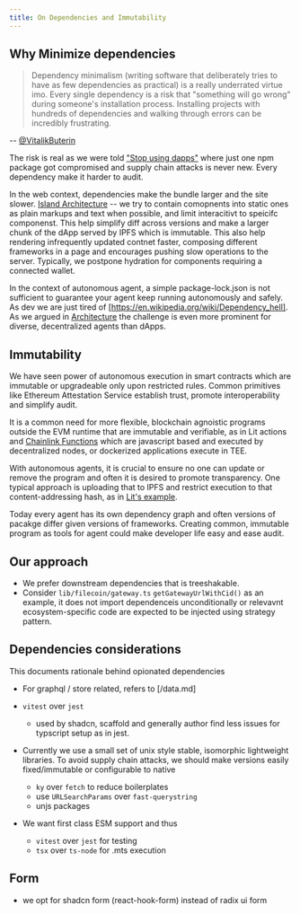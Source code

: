 ```yaml
---
title: On Dependencies and Immutability
---
```


## Why Minimize dependencies

> Dependency minimalism (writing software that deliberately tries to have as few dependencies as practical) is a really underrated virtue imo. Every single dependency is a risk that "something will go wrong" during someone's installation process. Installing projects with hundreds of dependencies and walking through errors can be incredibly frustrating.

-- [@VitalikButerin](https://x.com/VitalikButerin/status/1880324753170256005)

The risk is real as we were told ["Stop using dapps"](https://decrypt.co/209804/ledger-library-compromised-with-wallet-drainer) where just one npm package got compromised and supply chain attacks is never new. Every dependency make it harder to audit. 

In the web context, dependencies make the bundle larger and the site slower.  [Island Architecture](https://docs.astro.build/en/concepts/islands/) --  we try to contain comopnents into static ones as plain markups and text when possible, and limit interacitivt to speicifc componenst. This help simplify diff across versions and make a larger chunk of the dApp served by IPFS which is immutable. This also help rendering infrequently updated contnet faster, composing different frameworks in a page and encourages pushing slow operations to the server. Typically, we postpone hydration for components requiring a connected wallet. 

In the context of autonomous agent, a simple package-lock.json is not sufficient to guarantee your agent keep running autonomously and safely. As dev we are just tired of [https://en.wikipedia.org/wiki/Dependency_hell].
As we argued in [Architecture](/architecture.md) the challenge is even more prominent for diverse, decentralized agents than dApps.



## Immutability
We have seen power of autonomous execution in smart contracts which are immutable or upgradeable only upon restricted rules. 
Common primitives like Ethereum Attestation Service establish trust, promote interoperability and simplify audit. 

It is a common need for more flexible, blockchain agnoistic programs outside the EVM runtime that are immutable and verifiable, as in Lit actions and [Chainlink Functions](https://docs.chain.link/chainlink-functions) which are javascript based and executed by decentralized nodes, or dockerized applications execute in TEE.

With autonomous agents, it is crucial to ensure no one can update or remove the program and often it is desired to promote transparency. One typical approach is uploading that to IPFS and restrict execution to that content-addressing hash, as in [Lit's example](https://developer.litprotocol.com/sdk/serverless-signing/deploying#a-note-on-immutability).

Today every agent has its own dependency graph and often versions of pacakge differ given versions of frameworks. Creating common, immutable program as tools for agent could make developer life easy and ease audit.  


## Our approach

- We prefer downstream dependencies that is treeshakable.
- Consider `lib/filecoin/gateway.ts` `getGatewayUrlWithCid()` as an example, it does not import dependenceis unconditionally or relevavnt ecosystem-specific code are expected to be injected using strategy pattern.


## Dependencies considerations

This documents rationale behind opionated dependencies

- For graphql / store related, refers to [/data.md]

- `vitest` over `jest`
  - used by shadcn, scaffold and generally author find less issues for typscript setup as in jest.

- Currently we use a small set of unix style stable, isomorphic lightweight libraries. To avoid supply chain attacks, we should make versions easily fixed/immutable or configurable to native 
  - `ky` over `fetch` to reduce boilerplates
  - use `URLSearchParams` over `fast-querystring`
  - unjs packages


- We want first class ESM support and thus
  - `vitest` over `jest` for testing 
  - `tsx` over `ts-node` for .mts execution


## Form
- we opt for shadcn form (react-hook-form) instead of radix ui form 


